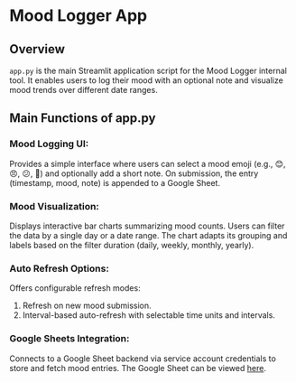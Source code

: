 # Mood Logger App

## Overview
`app.py` is the main Streamlit application script for the Mood Logger internal tool. It enables users to log their mood with an optional note and visualize mood trends over different date ranges.

## Main Functions of app.py

### Mood Logging UI:
Provides a simple interface where users can select a mood emoji (e.g., 😊, 😠, 😕, 🎉) and optionally add a short note. On submission, the entry (timestamp, mood, note) is appended to a Google Sheet.

### Mood Visualization:
Displays interactive bar charts summarizing mood counts. Users can filter the data by a single day or a date range. The chart adapts its grouping and labels based on the filter duration (daily, weekly, monthly, yearly).

### Auto Refresh Options:
Offers configurable refresh modes:

1. Refresh on new mood submission.
2. Interval-based auto-refresh with selectable time units and intervals.

### Google Sheets Integration:
Connects to a Google Sheet backend via service account credentials to store and fetch mood entries. The Google Sheet can be viewed  [here](https://docs.google.com/spreadsheets/d/1-5cxvdL1IYtkm8BukR3qB5gmMIIeIfPw3nZkODu-Jog/edit?pli=1&gid=0#gid=0).
